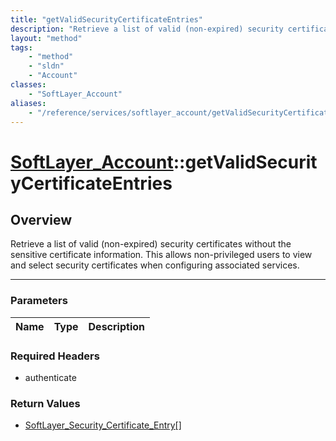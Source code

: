 ```yaml
---
title: "getValidSecurityCertificateEntries"
description: "Retrieve a list of valid (non-expired) security certificates without the sensitive certificate information. This allows... "
layout: "method"
tags:
    - "method"
    - "sldn"
    - "Account"
classes:
    - "SoftLayer_Account"
aliases:
    - "/reference/services/softlayer_account/getValidSecurityCertificateEntries"
---
```

# [SoftLayer_Account](/reference/services/SoftLayer_Account)::getValidSecurityCertificateEntries





## Overview 
Retrieve a list of valid (non-expired) security certificates without the sensitive certificate information. This allows non-privileged users to view and select security certificates when configuring associated services. 

-----

### Parameters 
|Name | Type | Description |
| --- | --- | --- |


### Required Headers
* authenticate


### Return Values
* <a href='/reference/datatypes/SoftLayer_Security_Certificate_Entry'>SoftLayer_Security_Certificate_Entry[] </a>




